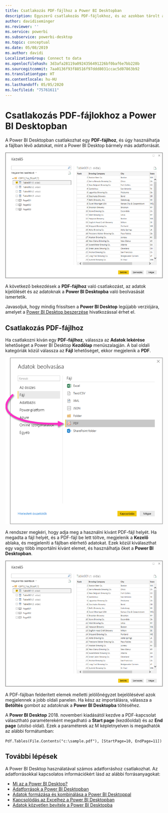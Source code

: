```yaml
---
title: Csatlakozás PDF-fájlhoz a Power BI Desktopban
description: Egyszerű csatlakozás PDF-fájlokhoz, és az azokban tárolt adatok használata a Power BI Desktopban
author: davidiseminger
ms.reviewer: ''
ms.service: powerbi
ms.subservice: powerbi-desktop
ms.topic: conceptual
ms.date: 05/08/2019
ms.author: davidi
LocalizationGroup: Connect to data
ms.openlocfilehash: 3d3afa28119a0924356491226bf0baf6e7bb228b
ms.sourcegitcommit: 7aa0136f93f88516f97ddd8031ccac5d07863b92
ms.translationtype: HT
ms.contentlocale: hu-HU
ms.lasthandoff: 05/05/2020
ms.locfileid: "75761611"
---
```

# <a name="connect-to-pdf-files-in-power-bi-desktop"></a>Csatlakozás PDF-fájlokhoz a Power BI Desktopban
A Power BI Desktopban csatlakozhat egy **PDF-fájlhoz**, és úgy használhatja a fájlban lévő adatokat, mint a Power BI Desktop bármely más adatforrását.

![Csatlakozás PDF-fájlban lévő adatokhoz](media/desktop-connect-pdf/connect-pdf-04.png)

A következő bekezdések a **PDF-fájlhoz** való csatlakozást, az adatok kijelölését és az adatoknak a **Power BI Desktopba** való beolvasását ismertetik.

Javasoljuk, hogy mindig frissítsen a **Power BI Desktop** legújabb verziójára, amelyet a [Power BI Desktop beszerzése](desktop-get-the-desktop.md) hivatkozással érhet el. 

## <a name="connect-to-a-pdf-file"></a>Csatlakozás PDF-fájlhoz
Ha csatlakozni kíván egy **PDF-fájlhoz**, válassza az **Adatok lekérése** lehetőséget a Power BI Desktop **Kezdőlap** menüszalagján. A bal oldali kategóriák közül válassza az **Fájl** lehetőséget, ekkor megjelenik a **PDF**.

![PDF kiválasztása az Adatok lekérésénél](media/desktop-connect-pdf/connect-pdf-01.png)

A rendszer megkéri, hogy adja meg a használni kívánt PDF-fájl helyét. Ha megadta a fájl helyét, és a PDF-fájl be lett töltve, megjelenik a **Kezelő** ablaka, és megjeleníti a fájlban elérhető adatokat. Ezek közül kiválaszthat egy vagy több importálni kívánt elemet, és használhatja őket a **Power BI Desktopban**.

![Csatlakozás PDF-fájlban lévő adatokhoz](media/desktop-connect-pdf/connect-pdf-04.png)

A PDF-fájlban felderített elemek melletti jelölőnégyzet bejelölésével azok megjelennek a jobb oldali panelen. Ha kész az importálásra, válassza a **Betöltés** gombot az adatoknak a **Power BI Desktopba** töltéséhez.

A **Power BI Desktop** 2018. novemberi kiadásától kezdve a PDF-kapcsolat választható paramétereként megadható a **Start page** (kezdőoldal) és az **End page** (utolsó oldal). Ezek a paraméterek az M képletnyelven is megadhatók az alábbi formátumban:

`Pdf.Tables(File.Contents("c:\sample.pdf"), [StartPage=10, EndPage=11])`


## <a name="next-steps"></a>További lépések
A Power BI Desktop használatával számos adatforráshoz csatlakozhat. Az adatforrásokkal kapcsolatos információkért lásd az alábbi forrásanyagokat:

* [Mi az a Power BI Desktop?](desktop-what-is-desktop.md)
* [Adatforrások a Power BI Desktopban](desktop-data-sources.md)
* [Adatok formázása és kombinálása a Power BI Desktoppal](desktop-shape-and-combine-data.md)
* [Kapcsolódás az Excelhez a Power BI Desktopban](desktop-connect-excel.md)   
* [Adatok közvetlen bevitele a Power BI Desktopba](desktop-enter-data-directly-into-desktop.md)   

